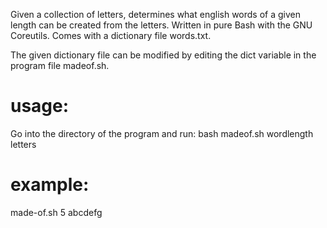 Given a collection of letters, determines what english words of a given length can be created from the letters. Written in pure Bash with the GNU Coreutils. Comes with a dictionary file words.txt.

The given dictionary file can be modified by editing the dict variable in the program file madeof.sh.

<h1>usage:</h1>
Go into the directory of the program and run:
bash madeof.sh wordlength letters

<h1>example:</h1>
made-of.sh 5 abcdefg
